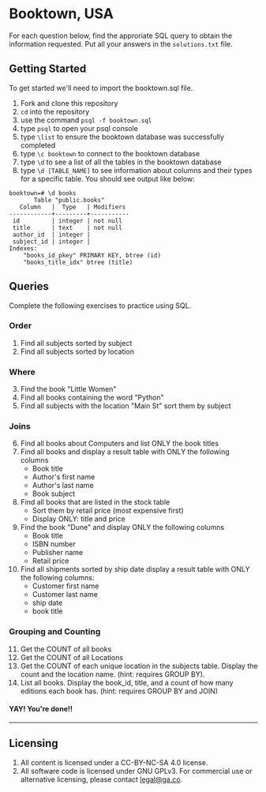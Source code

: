 # Booktown, USA

For each question below, find the approriate SQL query to obtain the information requested. Put all your answers in the `solutions.txt` file.
## Getting Started

To get started we'll need to import the booktown.sql file.

1. Fork and clone this repository
2. `cd` into the repository
3. use the command `psql -f booktown.sql`
4. type `psql` to open your psql console
5. type `\list` to ensure the booktown database was successfully completed
6. type `\c booktown` to connect to the booktown database
7. type `\d` to see a list of all the tables in the booktown database
8. type `\d [TABLE_NAME]` to see information about columns and their types for a specific table. You should see output like below:

```
booktown=# \d books
       Table "public.books"
   Column   |  Type   | Modifiers 
------------+---------+-----------
 id         | integer | not null
 title      | text    | not null
 author_id  | integer | 
 subject_id | integer | 
Indexes:
    "books_id_pkey" PRIMARY KEY, btree (id)
    "books_title_idx" btree (title)
```

## Queries

Complete the following exercises to practice using SQL.

### Order
1. Find all subjects sorted by subject
2. Find all subjects sorted by location

### Where
3. Find the book "Little Women"
4. Find all books containing the word "Python"
5. Find all subjects with the location "Main St" sort them by subject


### Joins

6. Find all books about Computers and list ONLY the book titles
7. Find all books and display a result table with ONLY the following columns
	* Book title
	* Author's first name
	* Author's last name
	* Book subject
8. Find all books that are listed in the stock table
	* Sort them by retail price (most expensive first)
	* Display ONLY: title and price
9. Find the book "Dune" and display ONLY the following columns
	* Book title
	* ISBN number
	* Publisher name
	* Retail price
10. Find all shipments sorted by ship date display a result table with ONLY the following columns:
	* Customer first name
	* Customer last name
	* ship date
	* book title

### Grouping and Counting

11. Get the COUNT of all books
12. Get the COUNT of all Locations
13. Get the COUNT of each unique location in the subjects table. Display the count and the location name. (hint: requires GROUP BY).
14. List all books. Display the book_id, title, and a count of how many editions each book has. (hint: requires GROUP BY and JOIN)

#### YAY! You're done!!

---

## Licensing
1. All content is licensed under a CC-BY-NC-SA 4.0 license.
2. All software code is licensed under GNU GPLv3. For commercial use or alternative licensing, please contact legal@ga.co.
